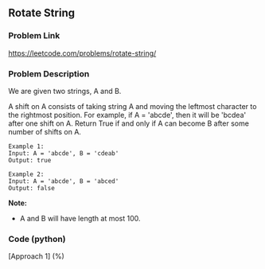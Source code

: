 ## Rotate String

### Problem Link

https://leetcode.com/problems/rotate-string/

### Problem Description 

We are given two strings, A and B.

A shift on A consists of taking string A and moving the leftmost character to the rightmost position. For example, if A = 'abcde', then it will be 'bcdea' after one shift on A. Return True if and only if A can become B after some number of shifts on A.

```
Example 1:
Input: A = 'abcde', B = 'cdeab'
Output: true

Example 2:
Input: A = 'abcde', B = 'abced'
Output: false

```

**Note:**

* A and B will have length at most 100.

### Code (python)

[Approach 1] (%)

```python

```